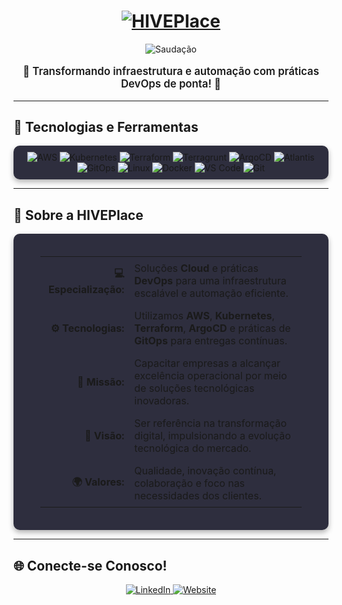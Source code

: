 <!-- Cabeçalho com efeito de "typing" -->
<h1 align="center">
  <a href="https://git.io/typing-svg">
    <img src="https://readme-typing-svg.demolab.com/?lines=Bem-vindo+à+HIVEPlace!;Excelência+em+Soluções+Cloud+e+DevOps!&center=true&width=500&height=50" alt="HIVEPlace" />
  </a>
</h1>

<!-- Imagem de saudação -->
<div align="center">
  <img src="https://capsule-render.vercel.app/api?type=waving&color=7B42BC&height=100&section=header" alt="Saudação" />
</div>

<!-- Mensagem principal -->
<p align="center" style="font-size:1.2em; font-weight:600;">
  🚀 Transformando infraestrutura e automação com práticas DevOps de ponta! 🚀
</p>

<hr />

## 🚀 Tecnologias e Ferramentas

<div align="center" style="padding: 10px; background: #2e2e3e; border-radius: 10px; box-shadow: 0 4px 8px rgba(0, 0, 0, 0.3);">
  <img src="https://img.shields.io/badge/AWS-232F3E?style=for-the-badge&logo=amazon-aws&logoColor=white" alt="AWS" />
  <img src="https://img.shields.io/badge/Kubernetes-326CE5?style=for-the-badge&logo=kubernetes&logoColor=white" alt="Kubernetes" />
  <img src="https://img.shields.io/badge/Terraform-7B42BC?style=for-the-badge&logo=terraform&logoColor=white" alt="Terraform" />
  <img src="https://img.shields.io/badge/Terragrunt-222222?style=for-the-badge&logo=terraform&logoColor=white" alt="Terragrunt" />
  <img src="https://img.shields.io/badge/ArgoCD-EA4C89?style=for-the-badge&logo=argo&logoColor=white" alt="ArgoCD" />
  <img src="https://img.shields.io/badge/Atlantis-02A7D8?style=for-the-badge&logo=terraform&logoColor=white" alt="Atlantis" />
  <img src="https://img.shields.io/badge/GitOps-000000?style=for-the-badge&logo=git&logoColor=white" alt="GitOps" />
  <img src="https://img.shields.io/badge/Linux-FCC624?style=for-the-badge&logo=linux&logoColor=black" alt="Linux" />
  <img src="https://img.shields.io/badge/Docker-2496ED?style=for-the-badge&logo=docker&logoColor=white" alt="Docker" />
  <img src="https://img.shields.io/badge/VS%20Code-007ACC?style=for-the-badge&logo=visual-studio-code&logoColor=white" alt="VS Code" />
  <img src="https://img.shields.io/badge/Git-F05032?style=for-the-badge&logo=git&logoColor=white" alt="Git" />
</div>

<hr />

## 🌱 Sobre a HIVEPlace

<div align="center" style="padding: 20px; background: #2e2e3e; border-radius: 10px; box-shadow: 0 4px 8px rgba(0, 0, 0, 0.3);">
  <table align="center" style="width: 90%; max-width: 800px;">
    <tr>
      <td style="padding: 8px; text-align: right;"><strong>💻 Especialização:</strong></td>
      <td style="padding: 8px;">Soluções <strong>Cloud</strong> e práticas <strong>DevOps</strong> para uma infraestrutura escalável e automação eficiente.</td>
    </tr>
    <tr>
      <td style="padding: 8px; text-align: right;"><strong>⚙️ Tecnologias:</strong></td>
      <td style="padding: 8px;">Utilizamos <strong>AWS</strong>, <strong>Kubernetes</strong>, <strong>Terraform</strong>, <strong>ArgoCD</strong> e práticas de <strong>GitOps</strong> para entregas contínuas.</td>
    </tr>
    <tr>
      <td style="padding: 8px; text-align: right;"><strong>🚀 Missão:</strong></td>
      <td style="padding: 8px;">Capacitar empresas a alcançar excelência operacional por meio de soluções tecnológicas inovadoras.</td>
    </tr>
    <tr>
      <td style="padding: 8px; text-align: right;"><strong>🎯 Visão:</strong></td>
      <td style="padding: 8px;">Ser referência na transformação digital, impulsionando a evolução tecnológica do mercado.</td>
    </tr>
    <tr>
      <td style="padding: 8px; text-align: right;"><strong>🌍 Valores:</strong></td>
      <td style="padding: 8px;">Qualidade, inovação contínua, colaboração e foco nas necessidades dos clientes.</td>
    </tr>
  </table>
</div>

<hr />

## 🌐 Conecte-se Conosco!

<div align="center">
  <a href="https://www.linkedin.com/company/hiveplace" target="_blank">
    <img src="https://img.shields.io/badge/LinkedIn-0A66C2?style=for-the-badge&logo=linkedin&logoColor=white" alt="LinkedIn" />
  </a>
  <a href="https://www.hiveplace.com.br/" target="_blank">
    <img src="https://img.shields.io/badge/Website-4285F4?style=for-the-badge&logo=google-chrome&logoColor=white" alt="Website" />
  </a>
</div>
